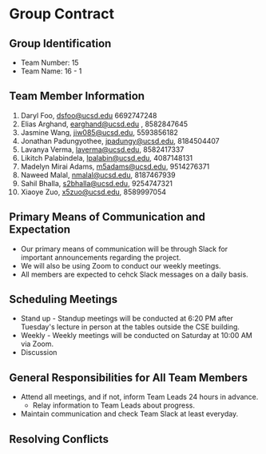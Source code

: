 # Group Contract

## Group Identification
- Team Number: 15
- Team Name: 16 - 1

## Team Member Information
1. Daryl Foo, dsfoo@ucsd.edu 6692747248
2. Elias Arghand, earghand@ucsd.edu , 8582847645
3. Jasmine Wang, jiw085@ucsd.edu, 5593856182
4. Jonathan Padungyothee, jpadungy@ucsd.edu, 8184504407
5. Lavanya Verma, laverma@ucsd.edu, 8582417337 
6. Likitch Palabindela, lpalabin@ucsd.edu, 4087148131
7. Madelyn Mirai Adams, m5adams@ucsd.edu, 9514276371
8. Naweed Malal, nmalal@ucsd.edu, 8187467939
9. Sahil Bhalla, s2bhalla@ucsd.edu, 9254747321
10. Xiaoye Zuo, x5zuo@ucsd.edu, 8589997054

## Primary Means of Communication and Expectation
- Our primary means of communication will be through Slack for important announcements regarding the project.
- We will also be using Zoom to conduct our weekly meetings.
- All members are expected to cehck Slack messages on a daily basis.

## Scheduling Meetings
- Stand up - Standup meetings will be conducted at 6:20 PM after Tuesday's lecture in person at the tables outside the CSE building.
- Weekly - Weekly meetings will be conducted on Saturday at 10:00 AM via Zoom.
- Discussion

## General Responsibilities for All Team Members
- Attend all meetings, and if not, inform Team Leads 24 hours in advance.
  - Relay information to Team Leads about progress.
- Maintain communication and check Team Slack at least everyday.

## Resolving Conflicts
